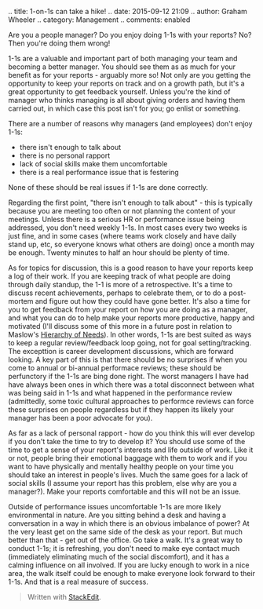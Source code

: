 .. title: 1-on-1s can take a hike!
.. date: 2015-09-12 21:09
.. author: Graham Wheeler
.. category: Management
.. comments: enabled

Are you a people manager? Do you enjoy doing 1-1s with your reports? No? Then you're doing them wrong!

1-1s are a valuable and important part of both managing your team and becoming a better manager. You should see them as as much for your benefit as for your reports - arguably more so! Not only are you getting the opportunity to keep your reports on track and on a growth path, but it's a great opportunity to get feedback yourself. Unless you're the kind of manager who thinks managing is all about giving orders and having them carried out, in which case this post isn't for you; go enlist or something.

There are a number of reasons why managers (and employees) don't enjoy 1-1s:

* there isn't enough to talk about
* there is no personal rapport
* lack of social skills make them uncomfortable
* there is a real performance issue that is festering

None of these should be real issues if 1-1s are done correctly.

Regarding the first point, "there isn't enough to talk about" - this is typically because you are meeting too often or not planning the content of your meetings. Unless there is a serious HR or performance issue being addressed, you don't need weekly 1-1s. In most cases every two weeks is just fine, and in some cases (where teams work closely and have daily stand up, etc, so everyone knows what others are doing) once a month may be enough. Twenty minutes to half an hour should be plenty of time.

As for topics for discussion, this is a good reason to have your reports keep a log of their work. If you are
keeping track of what people are doing through daily standup, the 1-1 is more of a retrospective. It's a time
to discuss recent achievements, perhaps to celebrate them, or to do a post-mortem and figure out how they
could have gone better. It's also a time for you to get feedback from your report on how you are doing as
a manager, and what you can do to help make your reports more productive, happy and motivated (I'll discuss
some of this more in a future post in relation to Maslow's [Hierarchy of Needs](https://en.wikipedia.org/wiki/Maslow%27s_hierarchy_of_needs)). In other words, 1-1s are best suited as ways to keep a regular review/feedback 
loop going, not for goal setting/tracking. The excepttion is career development discussions, which are forward
looking. A key part of this is that there should be no surprises if when you come to annual or bi-annual 
performace reviews; these should be perfunctory if the 1-1s are bing done right. The worst managers I have 
had have always been ones in which there was a total disconnect between what was being said in 1-1s and what
happened in the performance review (admittedly, some toxic cultural approaches to performce reviews can force
these surprises on people regardless but if they happen its likely your manager has been a poor advocate for 
you).

As far as a lack of personal rapport - how do you think this will ever develop if you don't take the time to try to develop it? You should use some of the time to get a sense of your report's interests and life outside of work. Like it or not, people bring their emotional baggage with them to work and if you want to have physically and mentally healthy people on your time you should take an interest in people's lives.  Much the same goes for a lack of social skills (I assume your report has this problem, else why are you a manager?). Make your reports comfortable and this will not be an issue.

Outside of performance issues uncomfortable 1-1s are more likely environmental in nature. Are you sitting behind a desk and having a conversation in a way in which there is an obvious imbalance of power? At the very least get on the same side of the desk as your report. But much better than that - get out of the office. Go take a walk. It's a great way to conduct 1-1s; it is refreshing, you don't need to make eye contact much (immediately eliminating much of the social discomfort), and it has a calming influence on all involved. If you are lucky enough to work in a nice area, the walk itself could be enough to make everyone look forward to their 1-1s. And that is a real measure of success.


> Written with [StackEdit](https://stackedit.io/).

